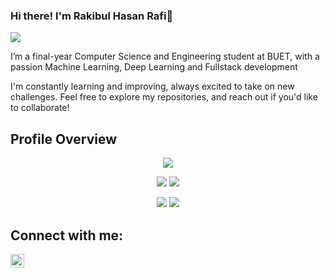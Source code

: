 ### Hi there! I'm Rakibul Hasan Rafi👋
![](https://komarev.com/ghpvc/?username=rafi524&color=brightgreen)

I’m a final-year Computer Science and Engineering student at BUET, with a passion Machine Learning, Deep Learning and Fullstack development

I'm constantly learning and improving, always excited to take on new challenges. Feel free to explore my repositories, and reach out if you'd like to collaborate!

<!--
**rafi-524** is a ✨ _special_ ✨ repository because its `README.md` (this file) appears on your GitHub profile.

Here are some ideas to get you started:

- 🔭 I’m currently working on ...
- 🌱 I’m currently learning ...
- 👯 I’m looking to collaborate on ...
- 🤔 I’m looking for help with ...
- 💬 Ask me about ...
- 📫 How to reach me: ...
- 😄 Pronouns: ...
- ⚡ Fun fact: ...
-->

## Profile Overview

<div align="center">
  
![](http://github-profile-summary-cards.vercel.app/api/cards/profile-details?username=rafi524&theme=onedark)

![](http://github-profile-summary-cards.vercel.app/api/cards/repos-per-language?username=rafi524&theme=onedark) ![](http://github-profile-summary-cards.vercel.app/api/cards/most-commit-language?username=rafi524&theme=onedark)

![](http://github-profile-summary-cards.vercel.app/api/cards/stats?username=rafi524&theme=onedark) ![](http://github-profile-summary-cards.vercel.app/api/cards/productive-time?username=rafi524&theme=onedark&utcOffset=8)

</div>

## Connect with me:
[<img align="left" alt="LinkedIn" width="22px" src="https://cdn.jsdelivr.net/npm/simple-icons@v3/icons/linkedin.svg" />][linkedin]



[linkedin]: https://www.linkedin.com/in/rakibul-hasan-749b91259/


